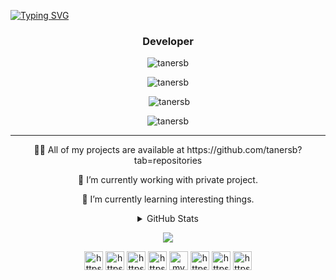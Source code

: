 [![Typing SVG](https://readme-typing-svg.herokuapp.com?center=true&vCenter=true&width=1000&lines=Hi%F0%9F%91%8B%2C+I'm+tanersb)](https://github.com/tanersb)
<h3 align="center">Developer</h3>

<p align="center"><img src="https://komarev.com/ghpvc/?username=tanersb&label=Profile%20views&color=0e75b6&style=flat" alt="tanersb" /></p>



  
  <p align="center"><img src="https://github-readme-stats.vercel.app/api/top-langs/?username=tanersb&layout=compact&hide_border=true&theme=tokyonight" alt="tanersb" /></p>

  <p align="center">&nbsp;<img src="https://github-readme-stats.vercel.app/api?username=tanersb&show_icons=true&locale=en&hide_border=true&theme=tokyonight" alt="tanersb" /></p>

  <p align="center"><img src="https://github-readme-streak-stats.herokuapp.com/?user=tanersb&hide_border=true&theme=tokyonight" alt="tanersb" /></p>









 ---
  
 
 

 
 <p align="center">👨‍💻 All of my projects are available at https://github.com/tanersb?tab=repositories </p>
 <p align="center">🔭 I’m currently working with private project.</p>
 <p align="center">🌱 I’m currently learning interesting things.</p>




 
 

 
<details>
  <summary align="center">GitHub Stats</summary>

  <p align="center">&nbsp;<img src="https://github-profile-trophy.vercel.app/?username=tanersb&row=2&column=4&no-frame=true&margin-w=7&margin-h=7" alt="tanersb" /></p>

</details>




<p align="center">

  <a href="https://discord.com/users/207491934330028032">
    <img src="https://img.shields.io/discord/398209911747641344?logo=discord&style=for-the-badge&color=blue" />
  </a>

</p>

 

 
<p align="center">
	<a href="https://www.instagram.com/tanersb" target="_blank" title="Instagram"><img align="center" src="https://cdn.jsdelivr.net/npm/simple-icons@3.0.1/icons/instagram.svg" alt="https://www.instagram.com/tanersb" height="30" width="30" /></a>
	<a href="https://discord.com/users/207491934330028032" target="_blank" title="Discord"><img align="center" src="https://cdn.jsdelivr.net/npm/simple-icons@3.0.1/icons/discord.svg" alt="https://discord.com/users/207491934330028032" height="30" width="30" /></a>
	<a href="https://t.me/ahakay" target="_blank" title="Telegram"><img align="center" src="https://cdn.jsdelivr.net/npm/simple-icons@3.0.1/icons/telegram.svg" alt="https://t.me/ahakay" height="30" width="30" /></a>
	<a href="https://twitter.com/tanersb" target="_blank" title="Twitter"><img align="center" src="https://cdn.jsdelivr.net/npm/simple-icons@3.0.1/icons/twitter.svg" alt="https://twitter.com/tanersb" height="30" width="30" /></a>
	<a href="mailto:mymail@gmail.com" target="_blank" title="Mail"><img align="center" src="https://cdn.jsdelivr.net/npm/simple-icons@3.0.1/icons/gmail.svg" alt="mymail@gmail.com" height="30" width="30" /></a>
	<a href="https://www.linkedin.com/in/myprofile/" target="_blank" title="LinkedIn"><img align="center" src="https://cdn.jsdelivr.net/npm/simple-icons@3.0.1/icons/linkedin.svg" alt="https://www.linkedin.com/in/myprofile/" height="30" width="30" /></a>
	<a href="https://sptfy.com/tanersb" target="_blank" title="Spotify"><img align="center" src="https://cdn.jsdelivr.net/npm/simple-icons@3.0.1/icons/spotify.svg" alt="https://sptfy.com/tanersb" height="30" width="30" /></a>
	<a href="https://stats.fm/tanersb" target="_blank" title="Stats.fm"><img align="center" src="https://cdn.jsdelivr.net/npm/simple-icons@3.0.1/icons/sellfy.svg" alt="https://stats.fm/tanersb" height="30" width="30" /></a>


</p>
